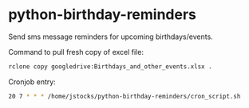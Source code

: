 # python-birthday-reminders

Send sms message reminders for upcoming birthdays/events.

Command to pull fresh copy of excel file:

```bash
rclone copy googledrive:Birthdays_and_other_events.xlsx .
```

Cronjob entry:

```bash
20 7 * * * /home/jstocks/python-birthday-reminders/cron_script.sh
```
